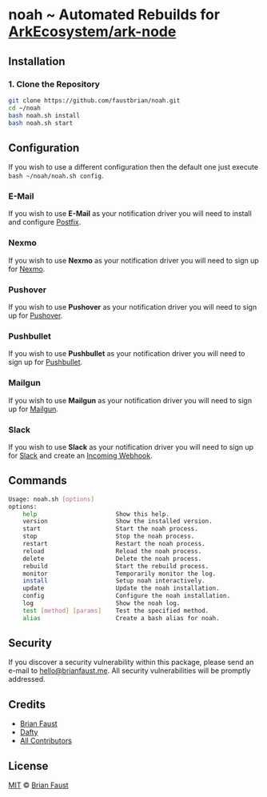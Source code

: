 # noah ~ Automated Rebuilds for [ArkEcosystem/ark-node](https://github.com/ArkEcosystem/ark-node)

## Installation

### 1. Clone the Repository

```bash
git clone https://github.com/faustbrian/noah.git
cd ~/noah
bash noah.sh install
bash noah.sh start
```

## Configuration

If you wish to use a different configuration then the default one just execute `bash ~/noah/noah.sh config`.

### E-Mail

If you wish to use **E-Mail** as your notification driver you will need to install and configure [Postfix](https://www.digitalocean.com/community/tutorials/how-to-install-and-configure-postfix-on-ubuntu-16-04).

### Nexmo

If you wish to use **Nexmo** as your notification driver you will need to sign up for [Nexmo](https://nexmo.com).

### Pushover

If you wish to use **Pushover** as your notification driver you will need to sign up for [Pushover](https://pushover.net).

### Pushbullet

If you wish to use **Pushbullet** as your notification driver you will need to sign up for [Pushbullet](https://pushbullet.com).

### Mailgun

If you wish to use **Mailgun** as your notification driver you will need to sign up for [Mailgun](https://mailgun.com).

### Slack

If you wish to use **Slack** as your notification driver you will need to sign up for [Slack](https://slack.com) and create an [Incoming Webhook](https://api.slack.com/incoming-webhooks).

## Commands

```bash
Usage: noah.sh [options]
options:
    help                      Show this help.
    version                   Show the installed version.
    start                     Start the noah process.
    stop                      Stop the noah process.
    restart                   Restart the noah process.
    reload                    Reload the noah process.
    delete                    Delete the noah process.
    rebuild                   Start the rebuild process.
    monitor                   Temporarily monitor the log.
    install                   Setup noah interactively.
    update                    Update the noah installation.
    config                    Configure the noah installation.
    log                       Show the noah log.
    test [method] [params]    Test the specified method.
    alias                     Create a bash alias for noah.
```

## Security

If you discover a security vulnerability within this package, please send an e-mail to hello@brianfaust.me. All security vulnerabilities will be promptly addressed.

## Credits

- [Brian Faust](https://github.com/faustbrian)
- [Dafty](https://github.com/dafty)
- [All Contributors](../../contributors)

## License

[MIT](LICENSE) © [Brian Faust](https://brianfaust.me)
